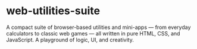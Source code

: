 # web-utilities-suite
A compact suite of browser-based utilities and mini-apps — from everyday calculators to classic web games — all written in pure HTML, CSS, and JavaScript. A playground of logic, UI, and creativity.
